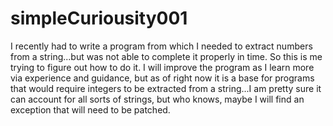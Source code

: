 # simpleCuriousity001
I recently had to write a program from which I needed to extract numbers from a string...but was not able to complete it properly in time.
So this is me trying to figure out how to do it. I will improve the program as I learn more via experience and guidance, but as of right now
it is a base for programs that would require integers to be extracted from a string...I am pretty sure it can account for all sorts of strings,
but who knows, maybe I will find an exception that will need to be patched.
